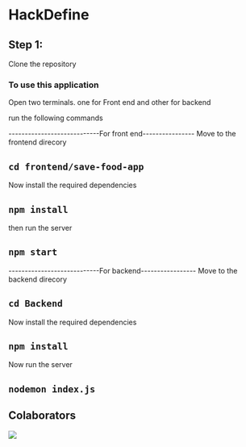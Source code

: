 # HackDefine

## Step 1:

Clone the repository


### To use this application
Open two terminals. one for Front end and other for backend


run the following commands

----------------------------For front end----------------
Move to the frontend direcory

## `cd frontend/save-food-app`

Now install the required dependencies

## `npm install`

then run the server

## `npm start`


----------------------------For backend-----------------
Move to the backend direcory

## `cd Backend`

Now install the required dependencies

## `npm install`

Now run the server

## `nodemon index.js`


## Colaborators

<a href="https://github.com/SujeetYT/HackDefine/graphs/contributors">
  <img src="https://contrib.rocks/image?repo=SujeetYT/HackDefine">
</a>
